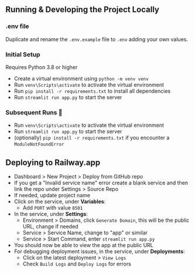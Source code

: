 ## Running & Developing the Project Locally

### .env file
Duplicate and rename the `.env.example` file to `.env` adding your own values.

### Initial Setup
Requires Python 3.8 or higher
- Create a virtual environment using `python -m venv venv`
- Run `venv\Scripts\activate` to activate the virtual environment
- Run `pip install -r requirements.txt` to install all dependencies
- Run `streamlit run app.py` to start the server

### Subsequent Runs 🚀
- Run `venv\Scripts\activate` to activate the virtual environment
- Run `streamlit run app.py` to start the server
- (optionally) `pip install -r requirements.txt` if you encounter a `ModuleNotFoundError`

## Deploying to Railway.app
- Dashboard > New Project > Deploy from GitHub repo
- If you get a "Invalid service name" error create a blank service and then link the repo under Settings > Source Repo
- If needed, update project name
- Click on the service, under **Variables**:
    - Add `PORT` with value `8501`
- In the service, under **Settings**:
    - Environment > Domains, click `Generate Domain`, this will be the public URL, change if needed
    - Service > Service Name, change to "app" or similar
    - Service > Start Command, enter `streamlit run app.py`
- You should now be able to view the app at the public URL
- For debugging deployment issues, in the service, under **Deployments**:
    - Click on the latest deployment > `View Logs`
    - Check `Build Logs` and `Deploy Logs` for errors